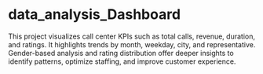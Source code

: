 # data_analysis_Dashboard
This project visualizes call center KPIs such as total calls, revenue, duration, and ratings. It highlights trends by month, weekday, city, and representative. Gender-based analysis and rating distribution offer deeper insights to identify patterns, optimize staffing, and improve customer experience.
